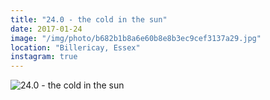 ```yaml
---
title: "24.0 - the cold in the sun"
date: 2017-01-24
image: "/img/photo/b682b1b8a6e60b8e8b3ec9cef3137a29.jpg"
location: "Billericay, Essex"
instagram: true
---
```


![24.0 - the cold in the sun](/img/photo/b682b1b8a6e60b8e8b3ec9cef3137a29.jpg)
